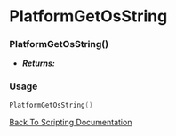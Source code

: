 # PlatformGetOsString

### PlatformGetOsString()
- ***Returns:*** 

### Usage

```Lua
PlatformGetOsString()
```


[Back To Scripting Documentation](../README.md)
